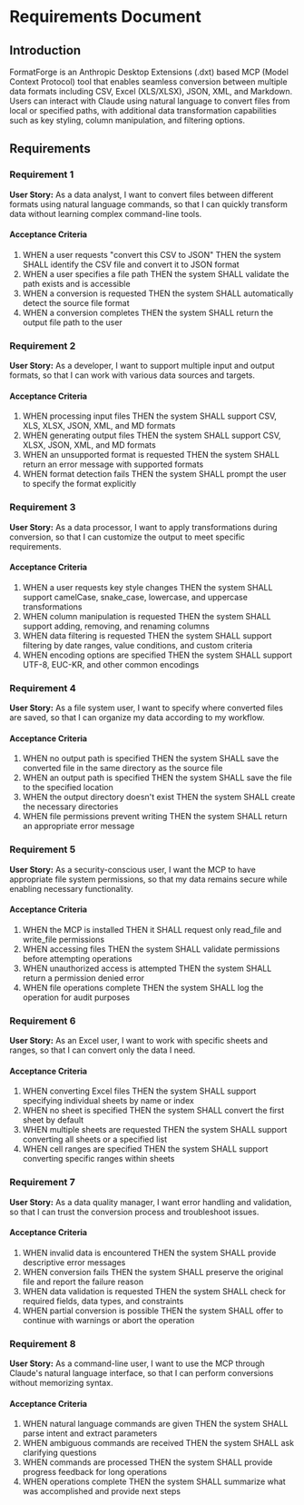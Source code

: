 # Requirements Document

## Introduction

FormatForge is an Anthropic Desktop Extensions (.dxt) based MCP (Model Context Protocol) tool that enables seamless conversion between multiple data formats including CSV, Excel (XLS/XLSX), JSON, XML, and Markdown. Users can interact with Claude using natural language to convert files from local or specified paths, with additional data transformation capabilities such as key styling, column manipulation, and filtering options.

## Requirements

### Requirement 1

**User Story:** As a data analyst, I want to convert files between different formats using natural language commands, so that I can quickly transform data without learning complex command-line tools.

#### Acceptance Criteria

1. WHEN a user requests "convert this CSV to JSON" THEN the system SHALL identify the CSV file and convert it to JSON format
2. WHEN a user specifies a file path THEN the system SHALL validate the path exists and is accessible
3. WHEN a conversion is requested THEN the system SHALL automatically detect the source file format
4. WHEN a conversion completes THEN the system SHALL return the output file path to the user

### Requirement 2

**User Story:** As a developer, I want to support multiple input and output formats, so that I can work with various data sources and targets.

#### Acceptance Criteria

1. WHEN processing input files THEN the system SHALL support CSV, XLS, XLSX, JSON, XML, and MD formats
2. WHEN generating output files THEN the system SHALL support CSV, XLSX, JSON, XML, and MD formats
3. WHEN an unsupported format is requested THEN the system SHALL return an error message with supported formats
4. WHEN format detection fails THEN the system SHALL prompt the user to specify the format explicitly

### Requirement 3

**User Story:** As a data processor, I want to apply transformations during conversion, so that I can customize the output to meet specific requirements.

#### Acceptance Criteria

1. WHEN a user requests key style changes THEN the system SHALL support camelCase, snake_case, lowercase, and uppercase transformations
2. WHEN column manipulation is requested THEN the system SHALL support adding, removing, and renaming columns
3. WHEN data filtering is requested THEN the system SHALL support filtering by date ranges, value conditions, and custom criteria
4. WHEN encoding options are specified THEN the system SHALL support UTF-8, EUC-KR, and other common encodings

### Requirement 4

**User Story:** As a file system user, I want to specify where converted files are saved, so that I can organize my data according to my workflow.

#### Acceptance Criteria

1. WHEN no output path is specified THEN the system SHALL save the converted file in the same directory as the source file
2. WHEN an output path is specified THEN the system SHALL save the file to the specified location
3. WHEN the output directory doesn't exist THEN the system SHALL create the necessary directories
4. WHEN file permissions prevent writing THEN the system SHALL return an appropriate error message

### Requirement 5

**User Story:** As a security-conscious user, I want the MCP to have appropriate file system permissions, so that my data remains secure while enabling necessary functionality.

#### Acceptance Criteria

1. WHEN the MCP is installed THEN it SHALL request only read_file and write_file permissions
2. WHEN accessing files THEN the system SHALL validate permissions before attempting operations
3. WHEN unauthorized access is attempted THEN the system SHALL return a permission denied error
4. WHEN file operations complete THEN the system SHALL log the operation for audit purposes

### Requirement 6

**User Story:** As an Excel user, I want to work with specific sheets and ranges, so that I can convert only the data I need.

#### Acceptance Criteria

1. WHEN converting Excel files THEN the system SHALL support specifying individual sheets by name or index
2. WHEN no sheet is specified THEN the system SHALL convert the first sheet by default
3. WHEN multiple sheets are requested THEN the system SHALL support converting all sheets or a specified list
4. WHEN cell ranges are specified THEN the system SHALL support converting specific ranges within sheets

### Requirement 7

**User Story:** As a data quality manager, I want error handling and validation, so that I can trust the conversion process and troubleshoot issues.

#### Acceptance Criteria

1. WHEN invalid data is encountered THEN the system SHALL provide descriptive error messages
2. WHEN conversion fails THEN the system SHALL preserve the original file and report the failure reason
3. WHEN data validation is requested THEN the system SHALL check for required fields, data types, and constraints
4. WHEN partial conversion is possible THEN the system SHALL offer to continue with warnings or abort the operation

### Requirement 8

**User Story:** As a command-line user, I want to use the MCP through Claude's natural language interface, so that I can perform conversions without memorizing syntax.

#### Acceptance Criteria

1. WHEN natural language commands are given THEN the system SHALL parse intent and extract parameters
2. WHEN ambiguous commands are received THEN the system SHALL ask clarifying questions
3. WHEN commands are processed THEN the system SHALL provide progress feedback for long operations
4. WHEN operations complete THEN the system SHALL summarize what was accomplished and provide next steps